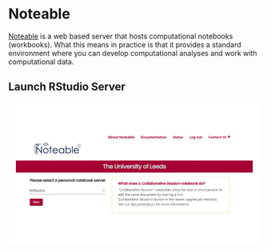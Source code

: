 
# Noteable

[Noteable](https://noteable.edina.ac.uk/) is a web based server that hosts computational notebooks (workbooks). What this means in practice is that it provides a standard environment where you can develop computational analyses and work with computational data.

## Launch RStudio Server

![Alt Text](pics/launch_RStudio.gif)
